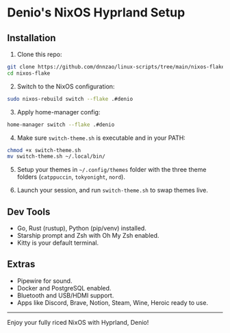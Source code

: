 # Denio's NixOS Hyprland Setup

## Installation

1. Clone this repo:

```bash
git clone https://github.com/dnnzao/linux-scripts/tree/main/nixos-flake.git nixos-flake
cd nixos-flake
```

2. Switch to the NixOS configuration:

```bash
sudo nixos-rebuild switch --flake .#denio
```

3. Apply home-manager config:

```bash
home-manager switch --flake .#denio
```

4. Make sure `switch-theme.sh` is executable and in your PATH:

```bash
chmod +x switch-theme.sh
mv switch-theme.sh ~/.local/bin/
```

5. Setup your themes in `~/.config/themes` folder with the three theme folders (`catppuccin`, `tokyonight`, `nord`).

6. Launch your session, and run `switch-theme.sh` to swap themes live.

## Dev Tools

- Go, Rust (rustup), Python (pip/venv) installed.
- Starship prompt and Zsh with Oh My Zsh enabled.
- Kitty is your default terminal.

## Extras

- Pipewire for sound.
- Docker and PostgreSQL enabled.
- Bluetooth and USB/HDMI support.
- Apps like Discord, Brave, Notion, Steam, Wine, Heroic ready to use.

---

Enjoy your fully riced NixOS with Hyprland, Denio!
